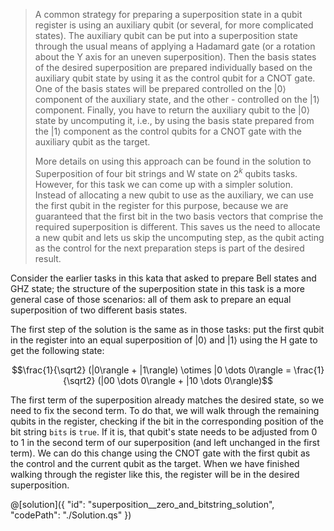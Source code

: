 > A common strategy for preparing a superposition state in a qubit register is using an auxiliary qubit (or several, for more complicated states). The auxiliary qubit can be put into a superposition state through the usual means of applying a Hadamard gate (or a rotation about the Y axis for an uneven superposition). 
> Then the basis states of the desired superposition are prepared individually based on the auxiliary qubit state by using it as the control qubit for a CNOT gate. One of the basis states will be prepared controlled on the $|0\rangle$ component of the auxiliary state, and the other - controlled on the $|1\rangle$ component. 
> Finally, you have to return the auxiliary qubit to the $|0\rangle$ state by uncomputing it, i.e., by using the basis state prepared from the $|1\rangle$ component as the control qubits for a CNOT gate with the auxiliary qubit as the target. 
>
> More details on using this approach can be found in the solution to Superposition of four bit strings and W state on $2^k$ qubits tasks. However, for this task we can come up with a simpler solution. 
> Instead of allocating a new qubit to use as the auxiliary, we can use the first qubit in the register for this purpose, because we are guaranteed that the first bit in the two basis vectors that comprise the required superposition is different.
> This saves us the need to allocate a new qubit and lets us skip the uncomputing step, as the qubit acting as the control for the next preparation steps is part of the desired result.

Consider the earlier tasks in this kata that asked to prepare Bell states and GHZ state; the structure of the superposition state in this task is a more general case of those scenarios: all of them ask to prepare an equal superposition of two different basis states.

The first step of the solution is the same as in those tasks: put the first qubit in the register into an equal superposition of $|0\rangle$ and $|1\rangle$ using the H gate to get the following state:

$$\frac{1}{\sqrt2} (|0\rangle + |1\rangle) \otimes |0 \dots 0\rangle = \frac{1}{\sqrt2} (|00 \dots 0\rangle + |10 \dots 0\rangle)$$

The first term of the superposition already matches the desired state, so we need to fix the second term.
To do that, we will walk through the remaining qubits in the register, checking if the bit in the corresponding position of the bit string `bits` is `true`. 
If it is, that qubit's state needs to be adjusted from $0$ to $1$ in the second term of our superposition (and left unchanged in the first term). 
We can do this change using the CNOT gate with the first qubit as the control and the current qubit as the target.
When we have finished walking through the register like this, the register will be in the desired superposition.

@[solution]({
    "id": "superposition__zero_and_bitstring_solution",
    "codePath": "./Solution.qs"
})
